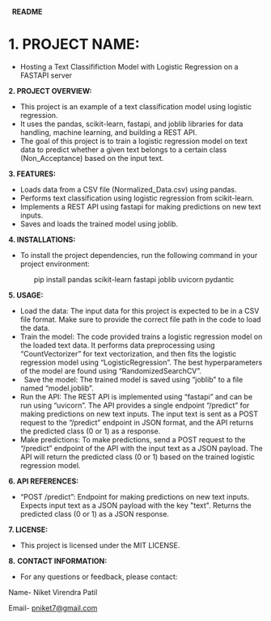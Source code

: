 ﻿` `**README**

# **1. PROJECT NAME:**
- Hosting a Text Classififiction Model with Logistic Regression on a FASTAPI server

**2. PROJECT OVERVIEW:**

- This project is an example of a text classification model using logistic regression.
- It uses the pandas, scikit-learn, fastapi, and joblib libraries for data handling, machine learning, and building a REST API.
- The goal of this project is to train a logistic regression model on text data to predict whether a given text belongs to a certain class (Non\_Acceptance) based on the input text.

**3. FEATURES:**

- Loads data from a CSV file (Normalized\_Data.csv) using pandas.
- Performs text classification using logistic regression from scikit-learn.
- Implements a REST API using fastapi for making predictions on new text inputs.
- Saves and loads the trained model using joblib.

**4. INSTALLATIONS:**

- To install the project dependencies, run the following command in your project environment:

`       `pip install pandas scikit-learn fastapi joblib uvicorn pydantic

**5. USAGE:**

- Load the data: The input data for this project is expected to be in a CSV file format. Make sure to provide the correct file path in the code to load the data.
- Train the model: The code provided trains a logistic regression model on the loaded text data. It performs data preprocessing using “CountVectorizer” for text vectorization, and then fits the logistic regression model using “LogisticRegression”. The best hyperparameters of the model are found using “RandomizedSearchCV”.
- ` `Save the model: The trained model is saved using “joblib” to a file named “model.joblib”.
- Run the API: The REST API is implemented using “fastapi” and can be run using “uvicorn”. The API provides a single endpoint “/predict” for making predictions on new text inputs. The input text is sent as a POST request to the “/predict” endpoint in JSON format, and the API returns the predicted class (0 or 1) as a response.
- Make predictions: To make predictions, send a POST request to the “/predict” endpoint of the API with the input text as a JSON payload. The API will return the predicted class (0 or 1) based on the trained logistic regression model.

**6. API REFERENCES:**

- “POST /predict”: Endpoint for making predictions on new text inputs. Expects input text as a JSON payload with the key "text". Returns the predicted class (0 or 1) as a JSON response.

**7. LICENSE:**

- This project is licensed under the MIT LICENSE.

**8.** **CONTACT INFORMATION:**

- For any questions or feedback, please contact:

Name- Niket Virendra Patil

Email- pniket7@gmail.com



